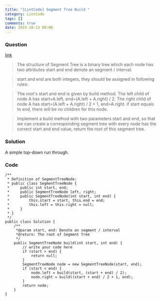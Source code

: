 ```yaml
---
title: "[LintCode] Segment Tree Build "
category: LintCode
tags: []
comments: true
date: 2015-10-13 00:00
---
```



### Question

[link](http://www.lintcode.com/en/problem/segment-tree-build/)

> The structure of Segment Tree is a binary tree which each node has two attributes start and end denote an segment / interval.

> start and end are both integers, they should be assigned in following rules:

> The root's start and end is given by build method.
> The left child of node A has start=A.left, end=(A.left + A.right) / 2.
> The right child of node A has start=(A.left + A.right) / 2 + 1, end=A.right.
> if start equals to end, there will be no children for this node.

> Implement a build method with two parameters start and end, so that we can create a corresponding segment tree with every node has the correct start and end value, return the root of this segment tree.

### Solution

A simple top-down run through.

### Code

    /**
     * Definition of SegmentTreeNode:
     * public class SegmentTreeNode {
     *     public int start, end;
     *     public SegmentTreeNode left, right;
     *     public SegmentTreeNode(int start, int end) {
     *         this.start = start, this.end = end;
     *         this.left = this.right = null;
     *     }
     * }
     */
    public class Solution {
        /**
         *@param start, end: Denote an segment / interval
         *@return: The root of Segment Tree
         */
        public SegmentTreeNode build(int start, int end) {
            // write your code here
            if (start > end) {
                return null;
            }
            SegmentTreeNode node = new SegmentTreeNode(start, end);
            if (start < end) {
                node.left = build(start, (start + end) / 2);
                node.right = build((start + end) / 2 + 1, end);
            }
            return node;
        }
    }
